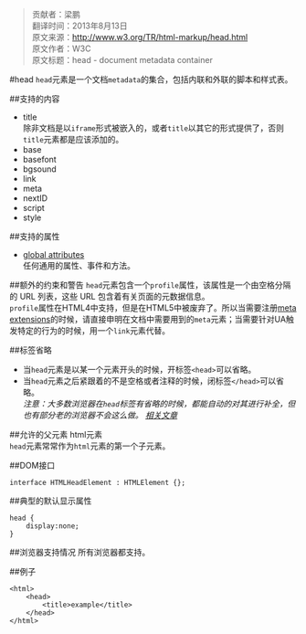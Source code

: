 > 贡献者：梁鹏  
> 翻译时间：2013年8月13日  
> 原文来源：http://www.w3.org/TR/html-markup/head.html  
> 原文作者：W3C  
> 原文标题：head - document metadata container  

#head
`head`元素是一个文档`metadata`的集合，包括内联和外联的脚本和样式表。

##支持的内容
* title  
除非文档是以`iframe`形式被嵌入的，或者`title`以其它的形式提供了，否则`title`元素都是应该添加的。
* base
* basefont
* bgsound
* link
* meta
* nextID
* script
* style

##支持的属性
* [global attributes](http://www.w3.org/TR/html-markup/global-attributes.html)  
任何通用的属性、事件和方法。
 
##额外的约束和警告
`head`元素包含一个`profile`属性，该属性是一个由空格分隔的 URL 列表，这些 URL 包含着有关页面的元数据信息。  
`profile`属性在HTML4中支持，但是在HTML5中被废弃了。所以当需要注册[meta extensions](http://wiki.whatwg.org/wiki/MetaExtensions)的时候，请直接申明在文档中需要用到的`meta`元素；当需要针对UA触发特定的行为的时候，用一个`link`元素代替。

##标签省略
* 当`head`元素是以某一个元素开头的时候，开标签`<head>`可以省略。
* 当`head`元素之后紧跟着的不是空格或者注释的时候，闭标签`</head>`可以省略。  
_注意：大多数浏览器在`head`标签有省略的时候，都能自动的对其进行补全，但也有部分老的浏览器不会这么做。 [相关文章](http://www.stevesouders.com/blog/2010/05/12/autohead-my-first-browserscope-user-test/)_

##允许的父元素
html元素  
`head`元素常常作为`html`元素的第一个子元素。

##DOM接口
```
interface HTMLHeadElement : HTMLElement {};
```

##典型的默认显示属性
```
head {
    display:none;
}
```

##浏览器支持情况
所有浏览器都支持。

##例子
```
<html>
    <head>
        <title>example</title>
    </head>
</html>
```
